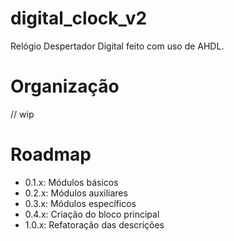 # digital_clock_v2
Relógio Despertador Digital feito com uso de AHDL.

# Organização
// wip

# Roadmap
- 0.1.x: Módulos básicos
- 0.2.x: Módulos auxiliares
- 0.3.x: Módulos específicos
- 0.4.x: Criação do bloco principal
- 1.0.x: Refatoração das descrições
